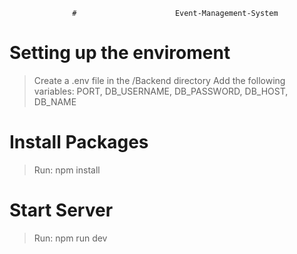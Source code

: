                   #                      Event-Management-System

# Setting up the enviroment
> Create a .env file in the /Backend directory
> Add the following variables: PORT, DB_USERNAME, DB_PASSWORD, DB_HOST, DB_NAME

# Install Packages
> Run: npm install

# Start Server
> Run: npm run dev

